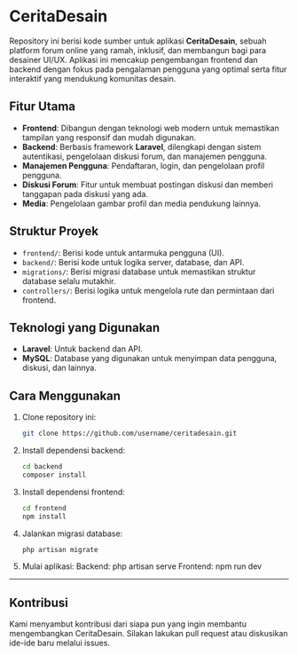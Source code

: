 # CeritaDesain

Repository ini berisi kode sumber untuk aplikasi **CeritaDesain**, sebuah platform forum online yang ramah, inklusif, dan membangun bagi para desainer UI/UX. Aplikasi ini mencakup pengembangan frontend dan backend dengan fokus pada pengalaman pengguna yang optimal serta fitur interaktif yang mendukung komunitas desain.

## Fitur Utama

- **Frontend**: Dibangun dengan teknologi web modern untuk memastikan tampilan yang responsif dan mudah digunakan.
- **Backend**: Berbasis framework **Laravel**, dilengkapi dengan sistem autentikasi, pengelolaan diskusi forum, dan manajemen pengguna.
- **Manajemen Pengguna**: Pendaftaran, login, dan pengelolaan profil pengguna.
- **Diskusi Forum**: Fitur untuk membuat postingan diskusi dan memberi tanggapan pada diskusi yang ada.
- **Media**: Pengelolaan gambar profil dan media pendukung lainnya.

## Struktur Proyek

- `frontend/`: Berisi kode untuk antarmuka pengguna (UI).
- `backend/`: Berisi kode untuk logika server, database, dan API.
- `migrations/`: Berisi migrasi database untuk memastikan struktur database selalu mutakhir.
- `controllers/`: Berisi logika untuk mengelola rute dan permintaan dari frontend.

## Teknologi yang Digunakan

- **Laravel**: Untuk backend dan API.
- **MySQL**: Database yang digunakan untuk menyimpan data pengguna, diskusi, dan lainnya.

## Cara Menggunakan

1. Clone repository ini:
   ```bash
   git clone https://github.com/username/ceritadesain.git
2. Install dependensi backend:
   ```bash
   cd backend
   composer install
4. Install dependensi frontend:
    ```bash
    cd frontend
    npm install
5. Jalankan migrasi database:
    ```bash
    php artisan migrate
6. Mulai aplikasi:
    Backend: php artisan serve
    Frontend: npm run dev

---
## Kontribusi 
Kami menyambut kontribusi dari siapa pun yang ingin membantu mengembangkan CeritaDesain. Silakan lakukan pull request atau diskusikan ide-ide baru melalui issues.
